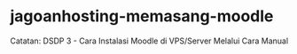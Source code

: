 # jagoanhosting-memasang-moodle
Catatan: DSDP 3 - Cara Instalasi Moodle di VPS/Server Melalui Cara Manual
